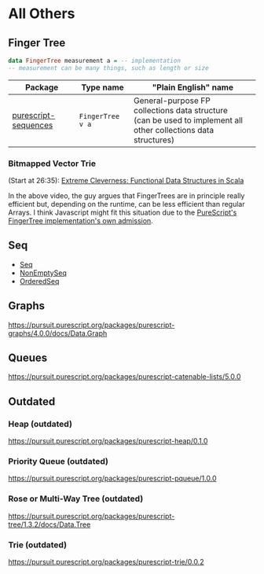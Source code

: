 # All Others

## Finger Tree

```haskell
data FingerTree measurement a = -- implementation
-- measurement can be many things, such as length or size
```

| Package | Type name | "Plain English" name |
| - | - | - |
| [purescript-sequences](https://pursuit.purescript.org/packages/purescript-sequences/1.0.3/docs/Data.FingerTree) | `FingerTree v a` | General-purpose FP collections data structure<br>(can be used to implement all other collections data structures)

### Bitmapped Vector Trie

(Start at 26:35): [Extreme Cleverness: Functional Data Structures in Scala](https://www.youtube.com/watch?v=pNhBQJN44YQ)

In the above video, the guy argues that FingerTrees are in principle really efficient but, depending on the runtime, can be less efficient than regular Arrays. I think Javascript might fit this situation due to the [PureScript's FingerTree implementation's own admission](https://pursuit.purescript.org/packages/purescript-sequences/1.0.3).

## Seq

- [Seq](https://pursuit.purescript.org/packages/purescript-sequences/1.0.3/docs/Data.Sequence)
- [NonEmptySeq](https://pursuit.purescript.org/packages/purescript-sequences/1.0.3/docs/Data.Sequence.NonEmpty)
- [OrderedSeq](https://pursuit.purescript.org/packages/purescript-sequences/1.0.3/docs/Data.Sequence.Ordered)

## Graphs

https://pursuit.purescript.org/packages/purescript-graphs/4.0.0/docs/Data.Graph

## Queues

https://pursuit.purescript.org/packages/purescript-catenable-lists/5.0.0

## Outdated

### Heap (outdated)

https://pursuit.purescript.org/packages/purescript-heap/0.1.0

### Priority Queue (outdated)

https://pursuit.purescript.org/packages/purescript-pqueue/1.0.0

### Rose or Multi-Way Tree (outdated)

https://pursuit.purescript.org/packages/purescript-tree/1.3.2/docs/Data.Tree

### Trie (outdated)

https://pursuit.purescript.org/packages/purescript-trie/0.0.2
